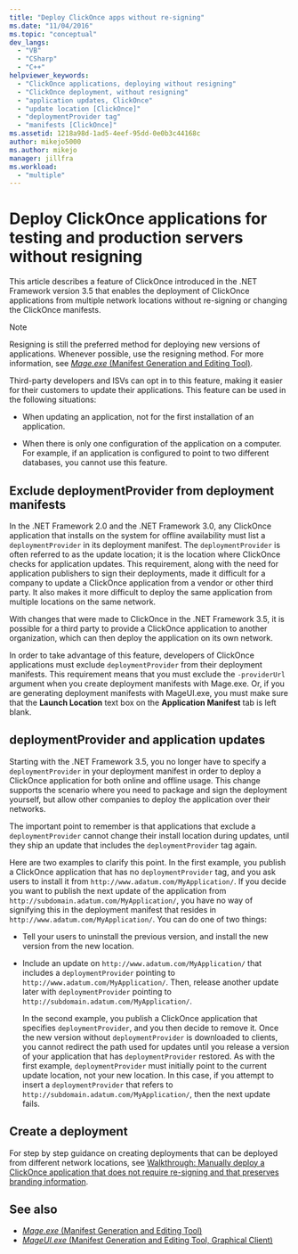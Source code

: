 ```yaml
---
title: "Deploy ClickOnce apps without re-signing"
ms.date: "11/04/2016"
ms.topic: "conceptual"
dev_langs:
  - "VB"
  - "CSharp"
  - "C++"
helpviewer_keywords:
  - "ClickOnce applications, deploying without resigning"
  - "ClickOnce deployment, without resigning"
  - "application updates, ClickOnce"
  - "update location [ClickOnce]"
  - "deploymentProvider tag"
  - "manifests [ClickOnce]"
ms.assetid: 1218a98d-1ad5-4eef-95dd-0e0b3c44168c
author: mikejo5000
ms.author: mikejo
manager: jillfra
ms.workload:
  - "multiple"
---
```

# Deploy ClickOnce applications for testing and production servers without resigning
This article describes a feature of ClickOnce introduced in the .NET Framework version 3.5 that enables the deployment of ClickOnce applications from multiple network locations without re-signing or changing the ClickOnce manifests.

> [!NOTE]
> Resigning is still the preferred method for deploying new versions of applications. Whenever possible, use the resigning method. For more information, see [*Mage.exe* (Manifest Generation and Editing Tool)](/dotnet/framework/tools/mage-exe-manifest-generation-and-editing-tool).

 Third-party developers and ISVs can opt in to this feature, making it easier for their customers to update their applications. This feature can be used in the following situations:

- When updating an application, not for the first installation of an application.

- When there is only one configuration of the application on a computer. For example, if an application is configured to point to two different databases, you cannot use this feature.

## Exclude deploymentProvider from deployment manifests
 In the .NET Framework 2.0 and the .NET Framework 3.0, any ClickOnce application that installs on the system for offline availability must list a `deploymentProvider` in its deployment manifest. The `deploymentProvider` is often referred to as the update location; it is the location where ClickOnce checks for application updates. This requirement, along with the need for application publishers to sign their deployments, made it difficult for a company to update a ClickOnce application from a vendor or other third party. It also makes it more difficult to deploy the same application from multiple locations on the same network.

 With changes that were made to ClickOnce in the .NET Framework 3.5, it is possible for a third party to provide a ClickOnce application to another organization, which can then deploy the application on its own network.

 In order to take advantage of this feature, developers of ClickOnce applications must exclude `deploymentProvider` from their deployment manifests. This requirement means that you must exclude the `-providerUrl` argument when you create deployment manifests with Mage.exe. Or, if you are generating deployment manifests with MageUI.exe, you must make sure that the **Launch Location** text box on the **Application Manifest** tab is left blank.

## deploymentProvider and application updates
 Starting with the .NET Framework 3.5, you no longer have to specify a `deploymentProvider` in your deployment manifest in order to deploy a ClickOnce application for both online and offline usage. This change supports the scenario where you need to package and sign the deployment yourself, but allow other companies to deploy the application over their networks.

 The important point to remember is that applications that exclude a `deploymentProvider` cannot change their install location during updates, until they ship an update that includes the `deploymentProvider` tag again.

 Here are two examples to clarify this point. In the first example, you publish a ClickOnce application that has no `deploymentProvider` tag, and you ask users to install it from `http://www.adatum.com/MyApplication/`. If you decide you want to publish the next update of the application from `http://subdomain.adatum.com/MyApplication/`, you have no way of signifying this in the deployment manifest that resides in `http://www.adatum.com/MyApplication/`. You can do one of two things:

- Tell your users to uninstall the previous version, and install the new version from the new location.

- Include an update on `http://www.adatum.com/MyApplication/` that includes a `deploymentProvider` pointing to `http://www.adatum.com/MyApplication/`. Then, release another update later with `deploymentProvider` pointing to `http://subdomain.adatum.com/MyApplication/`.

  In the second example, you publish a ClickOnce application that specifies `deploymentProvider`, and you then decide to remove it. Once the new version without `deploymentProvider` is downloaded to clients, you cannot redirect the path used for updates until you release a version of your application that has `deploymentProvider` restored. As with the first example, `deploymentProvider` must initially point to the current update location, not your new location. In this case, if you attempt to insert a `deploymentProvider` that refers to `http://subdomain.adatum.com/MyApplication/`, then the next update fails.

## Create a deployment
 For step by step guidance on creating deployments that can be deployed from different network locations, see [Walkthrough: Manually deploy a ClickOnce application that does not require re-signing and that preserves branding information](../deployment/walkthrough-manually-deploying-a-clickonce-app-no-re-signing-required.md).

## See also
- [*Mage.exe* (Manifest Generation and Editing Tool)](/dotnet/framework/tools/mage-exe-manifest-generation-and-editing-tool)
- [*MageUI.exe* (Manifest Generation and Editing Tool, Graphical Client)](/dotnet/framework/tools/mageui-exe-manifest-generation-and-editing-tool-graphical-client)
